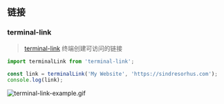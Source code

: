 ## 链接

### terminal-link

> [terminal-link](https://github.com/sindresorhus/terminal-link) 终端创建可访问的链接

```jsx
import terminalLink from 'terminal-link';

const link = terminalLink('My Website', 'https://sindresorhus.com');
console.log(link);
```

![terminal-link-example.gif](../../../../build/img/terminal-link.gif)
